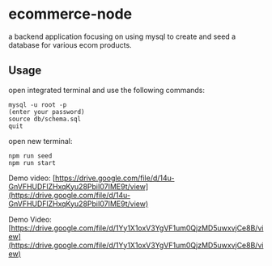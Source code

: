 # ecommerce-node

a backend application focusing on using mysql to create and seed a database for various ecom products.

## Usage

open integrated terminal and use the following commands:

```
mysql -u root -p
(enter your password)
source db/schema.sql
quit
```

open new terminal:

```
npm run seed
npm run start
```

Demo video: [https://drive.google.com/file/d/14u-GnVFHUDFlZHxqKyu28PbiI07IME9t/view](https://drive.google.com/file/d/14u-GnVFHUDFlZHxqKyu28PbiI07IME9t/view)

Demo Video: [https://drive.google.com/file/d/1Yy1X1oxV3YgVF1um0QjzMD5uwxvjCe8B/view](https://drive.google.com/file/d/1Yy1X1oxV3YgVF1um0QjzMD5uwxvjCe8B/view)
